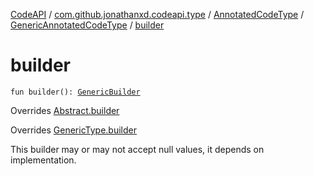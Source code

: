[CodeAPI](../../../index.md) / [com.github.jonathanxd.codeapi.type](../../index.md) / [AnnotatedCodeType](../index.md) / [GenericAnnotatedCodeType](index.md) / [builder](.)

# builder

`fun builder(): `[`GenericBuilder`](-generic-builder/index.md)

Overrides [Abstract.builder](../-abstract/builder.md)

Overrides [GenericType.builder](../../-generic-type/builder.md)

This builder may or may not accept null values, it depends on implementation.

